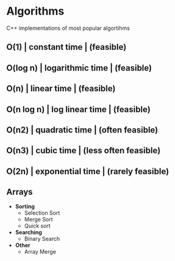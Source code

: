 # Algorithms
C++ implementations of most popular algortihms

O(1) | constant time | (feasible)
-----------------------------------------------------------------
O(log n) | logarithmic time | (feasible)
-----------------------------------------------------------------
O(n) | linear time | (feasible)
----------------------------------------------------------------
O(n log n) | log linear time | (feasible)
-----------------------------------------------------------------
O(n2) | quadratic time | (often feasible)
-----------------------------------------------------------------
O(n3) | cubic time | (less often feasible)
-----------------------------------------------------------------
O(2n) | exponential time | (rarely feasible)
-----------------------------------------------------------------

## Arrays
- **Sorting**
  - Selection Sort 
  - Merge Sort
  - Quick sort
- **Searching**
  - Binary Search
- **Other**
  - Array Merge 


